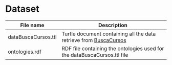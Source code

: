 # Dataset

| File name | Description |
| ----------------- | ---------------------------------------------------- |
| dataBuscaCursos.ttl | Turtle document containing all the data retrieve from [BuscaCursos](http://buscacursos.uc.cl) |
| ontologies.rdf | RDF file containing the ontologies used for the dataBuscaCursos.ttl file |
